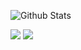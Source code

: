 ![Github Stats](https://github-readme-stats.vercel.app/api?username=MusiurAlam&bg_color=30,e96443,904e95&title_color=fff&text_color=fff)


![](https://raw.githubusercontent.com/musiur/github-stats-transparent/output/generated/overview.svg)
![](https://raw.githubusercontent.com/musiur/github-stats-transparent/output/generated/languages.svg)
